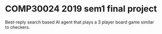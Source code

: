 # COMP30024 2019 sem1 final project
Best-reply search based AI agent that plays a 3 player board game similar to checkers.


